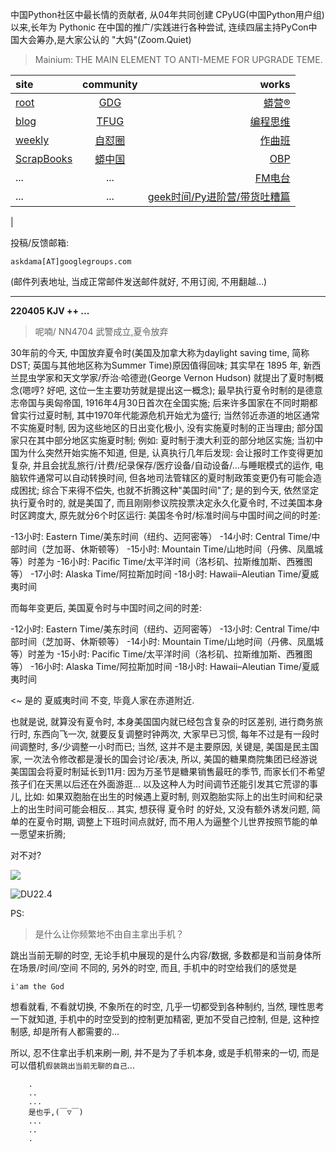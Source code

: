 中国Python社区中最长情的贡献者, 从04年共同创建 CPyUG(中国Python用户组)以来,长年为 Pythonic 在中国的推广/实践进行各种尝试, 连续四届主持PyCon中国大会筹办,是大家公认的 "大妈"(Zoom.Quiet)

> Mainium: THE MAIN ELEMENT TO ANTI-MEME FOR UPGRADE TEME.

| site | community | works |
| :-----| :----: | ----: |
| [root](http://zoomquiet.io/) | [GDG](https://blog.zhgdg.org/) | [蟒营®](https://doc.101.camp/) |
| [blog](https://blog.zoomquiet.io/pages/zoomquiet.html) | [TFUG](http://zh.tfug.world/) | [编程思维](https://py.101.camp/) |
| [weekly](http://weekly.pychina.org/) | [自怼圈](https://du.101.camp/) | [作曲班](https://mu.101.camp/) |
| [ScrapBooks](https://zoomquiet.io/collection.html) | [蟒中国](https://pychina.org/) | [OBP](https://zoomquiet.io/obp/index.html) |
| ... | ... | [FM电台](https://fm.101.camp/) |
| ... | ... | [geek时间/Py进阶营/带货吐糟篇](https://fm.101.camp/2020/geek2py-dama.html) 
 |


投稿/反馈邮箱:

    askdama[AT]googlegroups.com

(邮件列表地址, 
当成正常邮件发送邮件就好, 不用订阅, 不用翻越...)



---------------------------------------------------
**220405 KJV ++ ...**


> 呢喃/ NN4704 武警成立,夏令放弃

30年前的今天, 中国放弃夏令时(美国及加拿大称为daylight saving time, 简称DST; 英国与其他地区称为Summer Time)原因值得回味;
其实早在 1895 年, 新西兰昆虫学家和天文学家/乔治·哈德逊(George Vernon Hudson) 就提出了夏时制概念(嗯哼? 好吧, 这位一生主要功劳就是提出这一概念); 最早执行夏令时制的是德意志帝国与奥匈帝国, 1916年4月30日首次在全国实施; 后来许多国家在不同时期都曾实行过夏时制, 其中1970年代能源危机开始尤为盛行; 当然邻近赤道的地区通常不实施夏时制, 因为这些地区的日出变化极小, 没有实施夏时制的正当理由; 部分国家只在其中部分地区实施夏时制; 例如: 夏时制于澳大利亚的部分地区实施; 
当初中国为什么突然开始实施不知道, 但是, 认真执行几年后发现: 会让报时工作变得更加复杂, 并且会扰乱旅行/计费/纪录保存/医疗设备/自动设备/...与睡眠模式的运作, 电脑软件通常可以自动转换时间, 但各地司法管辖区的夏时制政策变更仍有可能会造成困扰; 综合下来得不偿失, 也就不折腾这种"美国时间"了; 是的到今天, 依然坚定执行夏令时的, 就是美国了, 而且刚刚参议院投票决定永久化夏令时, 不过美国本身时区跨度大, 原先就分6个时区运行:
美国冬令时/标准时间与中国时间之间的时差:

-13小时: Eastern Time/美东时间（纽约、迈阿密等）
-14小时: Central Time/中部时间（芝加哥、休斯顿等）
-15小时: Mountain Time/山地时间（丹佛、凤凰城等）时差为
-16小时: Pacific Time/太平洋时间（洛杉矶、拉斯维加斯、西雅图等）
-17小时: Alaska Time/阿拉斯加时间
-18小时: Hawaii–Aleutian Time/夏威夷时间

而每年变更后, 美国夏令时与中国时间之间的时差:

-12小时: Eastern Time/美东时间（纽约、迈阿密等）
-13小时: Central Time/中部时间（芝加哥、休斯顿等）
-14小时: Mountain Time/山地时间（丹佛、凤凰城等）时差为
-15小时: Pacific Time/太平洋时间（洛杉矶、拉斯维加斯、西雅图等）
-16小时: Alaska Time/阿拉斯加时间
-18小时: Hawaii–Aleutian Time/夏威夷时间

<~ 是的 夏威夷时间 不变, 毕竟人家在赤道附近.

也就是说, 就算没有夏令时, 本身美国国内就已经包含复杂的时区差别, 进行商务旅行时, 东西向飞一次, 就要反复调整时钟两次, 大家早已习惯, 每年不过是有一段时间调整时, 多/少调整一小时而已;
当然, 这并不是主要原因, 关键是, 美国是民主国家, 一次法令修改都是漫长的国会讨论/表决, 所以, 美国的糖果商院集团已经游说美国国会将夏时制延长到11月: 因为万圣节是糖果销售最旺的季节, 而家长们不希望孩子们在天黑以后还在外面游逛... 
以及这种人为时间调节还能引发其它荒谬的事儿, 比如:
如果双胞胎在出生的时候遇上夏时制, 则双胞胎实际上的出生时间和纪录上的出生时间可能会相反...
其实, 想获得 夏令时 的好处, 又没有额外诱发问题, 简单的在夏令时期, 调整上下班时间点就好, 而不用人为逼​整个儿世界按照节能的单一愿望来折腾;

对不对?



![](https://ipic.zoomquiet.top/2022-04-04-zq42-today-card-2204.005.jpeg)

![DU22.4](https://ipic.zoomquiet.top/2022-03-31-220331DU6y_zip.jpg!/fw/420)





PS:
> 是什么让你频繁地不由自主拿出手机？

跳出当前无聊的时空,
无论手机中展现的是什么内容/数据,
多数都是和当前身体所在场景/时间/空间 不同的,
另外的时空,
而且, 手机中的时空给我们的感觉是

    i'am the God

想看就看, 不看就切换,
不象所在的时空, 几乎一切都受到各种制约,
当然,
理性思考一下就知道,
手机中的时空受到的控制更加精密, 更加不受自己控制,
但是, 这种控制感,
却是所有人都需要的...

所以, 
忍不住拿出手机来刷一刷,
并不是为了手机本身, 或是手机带来的一切,
而是可以借机`假装跳出当前无聊的自己`...



```
    .
    ..
    ...
    是也乎,(￣▽￣)
    ...
    ..
    .
```


